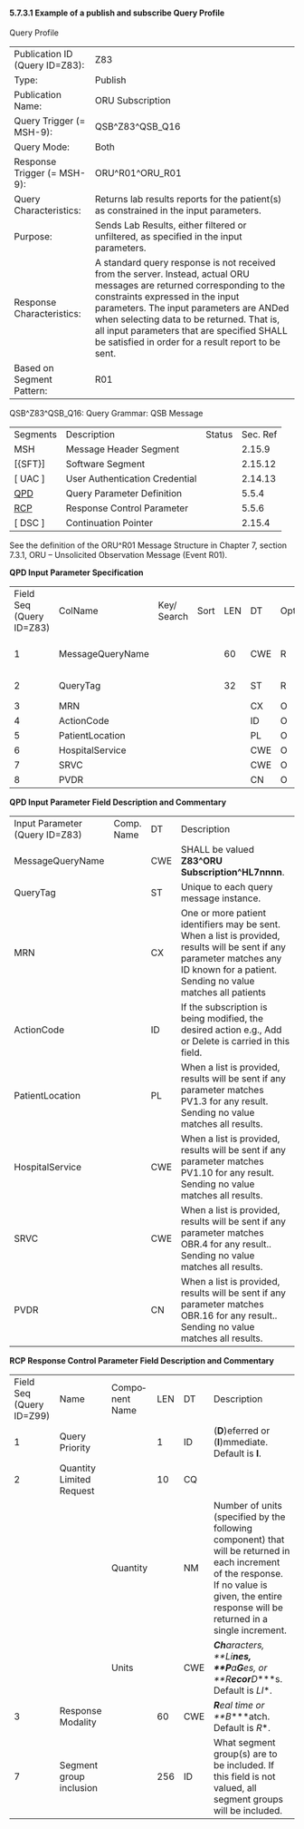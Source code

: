 #### 5.7.3.1 Example of a publish and subscribe Query Profile

Query Profile

|     |     |
| --- | --- |
| Publication ID (Query ID=Z83): | Z83 |
| Type: | Publish |
| Publication Name: | ORU Subscription |
| Query Trigger (= MSH-9): | QSB^Z83^QSB_Q16 |
| Query Mode: | Both |
| Response Trigger (= MSH-9): | ORU^R01^ORU_R01 |
| Query Characteristics: | Returns lab results reports for the patient(s) as constrained in the input parameters. |
| Purpose: | Sends Lab Results, either filtered or unfiltered, as specified in the input parameters. |
| Response Characteristics: | A standard query response is not received from the server. Instead, actual ORU messages are returned corresponding to the constraints expressed in the input parameters. The input parameters are ANDed when selecting data to be returned. That is, all input parameters that are specified SHALL be satisfied in order for a result report to be sent. |
| Based on Segment Pattern: | R01 |

QSB^Z83^QSB_Q16: Query Grammar: QSB Message

|     |     |     |     |
| --- | --- | --- | --- |
| Segments | Description | Status | Sec. Ref |
| MSH | Message Header Segment |  | 2.15.9 |
| [\{SFT}] | Software Segment |  | 2.15.12 |
| [ UAC ] | User Authentication Credential |  | 2.14.13 |
| [QPD](#QPD) | Query Parameter Definition |  | 5.5.4 |
| [RCP](#RCP) | Response Control Parameter |  | 5.5.6 |
| [ DSC ] | Continuation Pointer |  | 2.15.4 |

See the definition of the ORU^R01 Message Structure in Chapter 7, section 7.3.1, ORU – Unsolicited Observation Message (Event R01).

**QPD Input Parameter Specification**

|     |     |     |     |     |     |     |     |     |     |     |     |     |
| --- | --- | --- | --- | --- | --- | --- | --- | --- | --- | --- | --- | --- |
| Field Seq (Query ID=Z83) | ColName | Key/ Search | Sort | LEN | DT | Opt | RP/# | Match Op | TBL # | Segment Field Name | Service Identifier Code | Element Name |
| 1 | MessageQueryName |  |  | 60 | CWE | R |  |  |  |  |  | Message Query Name |
| 2 | QueryTag |  |  | 32 | ST | R |  |  |  |  |  | Query Tag |
| 3 | MRN |  |  |  | CX | O | Y |  |  | PID.3 |  |  |
| 4 | ActionCode |  |  |  | ID | O |  |  | 0323 |  |  |  |
| 5 | PatientLocation |  |  |  | PL | O | Y |  |  | PV1.3 |  |  |
| 6 | HospitalService |  |  |  | CWE | O | Y |  |  | PV1.10 |  |  |
| 7 | SRVC |  |  |  | CWE | O | Y |  |  | OBR.4 |  |  |
| 8 | PVDR |  |  |  | CN | O | Y |  |  | OBR.16 |  |  |

**QPD Input Parameter Field Description and Commentary**

|     |     |     |     |
| --- | --- | --- | --- |
| Input Parameter (Query ID=Z83) | Comp. Name | DT | Description |
| MessageQueryName |  | CWE | SHALL be valued **Z83^ORU Subscription^HL7nnnn**. |
| QueryTag |  | ST | Unique to each query message instance. |
| MRN |  | CX | One or more patient identifiers may be sent. When a list is provided, results will be sent if any parameter matches any ID known for a patient. Sending no value matches all patients |
| ActionCode |  | ID | If the subscription is being modified, the desired action e.g., Add or Delete is carried in this field. |
| PatientLocation |  | PL | When a list is provided, results will be sent if any parameter matches PV1.3 for any result. Sending no value matches all results. |
| HospitalService |  | CWE | When a list is provided, results will be sent if any parameter matches PV1.10 for any result. Sending no value matches all results. |
| SRVC |  | CWE | When a list is provided, results will be sent if any parameter matches OBR.4 for any result.. Sending no value matches all results. |
| PVDR |  | CN | When a list is provided, results will be sent if any parameter matches OBR.16 for any result.. Sending no value matches all results. |

**RCP Response Control Parameter Field Description and Commentary**

|     |     |     |     |     |     |
| --- | --- | --- | --- | --- | --- |
| Field Seq (Query ID=Z99) | Name | Com­po­nent Name | LEN | DT | Description |
| 1 | Query Priority |  | 1 | ID | (**D**)eferred or (**I**)mmediate. Default is **I**. |
| 2 | Quantity Limited Request |  | 10 | CQ |  |
|  |  | Quantity |  | NM | Number of units (specified by the following component) that will be returned in each increment of the response. If no value is given, the entire response will be returned in a single increment. |
|  |  | Units |  | CWE | ***Ch****aracters, **Li****nes, **P****a****G****es, or **R****ecor****D****s. Default is *LI**. |
| 3 | Response Modality |  | 60 | CWE | ***R****eal time or **B****atch. Default is *R**. |
| 7 | Segment group inclusion |  | 256 | ID | What segment group(s) are to be included. If this field is not valued, all segment groups will be included. |
